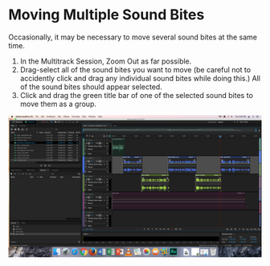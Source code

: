 # Moving Multiple Sound Bites

Occasionally, it may be necessary to move several sound bites at the same time.

1. In the Multitrack Session, Zoom Out as far possible.
2. Drag-select all of the sound bites you want to move (be careful not to accidently click and drag any individual sound bites while doing this.) All of the sound bites should appear selected.
3. Click and drag the green title bar of one of the selected sound bites to move them as a group.

![Moving multiple sound bites.](../.gitbook/assets/moving-multiple-sound-bites.png)

